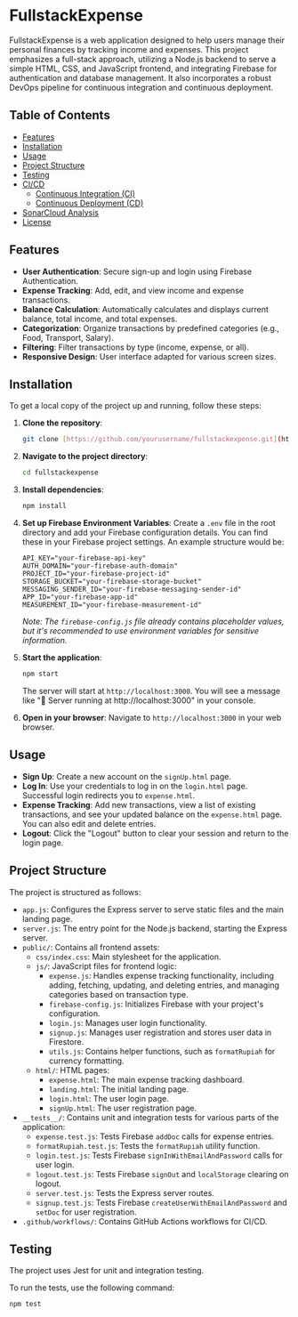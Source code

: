 # FullstackExpense

FullstackExpense is a web application designed to help users manage their personal finances by tracking income and expenses. This project emphasizes a full-stack approach, utilizing a Node.js backend to serve a simple HTML, CSS, and JavaScript frontend, and integrating Firebase for authentication and database management. It also incorporates a robust DevOps pipeline for continuous integration and continuous deployment.

## Table of Contents
- [Features](#features)
- [Installation](#installation)
- [Usage](#usage)
- [Project Structure](#project-structure)
- [Testing](#testing)
- [CI/CD](#ci/cd)
  - [Continuous Integration (CI)](#continuous-integration-ci)
  - [Continuous Deployment (CD)](#continuous-deployment-cd)
- [SonarCloud Analysis](#sonarcloud-analysis)
- [License](#license)

## Features

* **User Authentication**: Secure sign-up and login using Firebase Authentication.
* **Expense Tracking**: Add, edit, and view income and expense transactions.
* **Balance Calculation**: Automatically calculates and displays current balance, total income, and total expenses.
* **Categorization**: Organize transactions by predefined categories (e.g., Food, Transport, Salary).
* **Filtering**: Filter transactions by type (income, expense, or all).
* **Responsive Design**: User interface adapted for various screen sizes.

## Installation

To get a local copy of the project up and running, follow these steps:

1.  **Clone the repository**:
    ```bash
    git clone [https://github.com/yourusername/fullstackexpense.git](https://github.com/yourusername/fullstackexpense.git)
    ```
2.  **Navigate to the project directory**:
    ```bash
    cd fullstackexpense
    ```
3.  **Install dependencies**:
    ```bash
    npm install
    ```
4.  **Set up Firebase Environment Variables**:
    Create a `.env` file in the root directory and add your Firebase configuration details. You can find these in your Firebase project settings. An example structure would be:
    ```
    API_KEY="your-firebase-api-key"
    AUTH_DOMAIN="your-firebase-auth-domain"
    PROJECT_ID="your-firebase-project-id"
    STORAGE_BUCKET="your-firebase-storage-bucket"
    MESSAGING_SENDER_ID="your-firebase-messaging-sender-id"
    APP_ID="your-firebase-app-id"
    MEASUREMENT_ID="your-firebase-measurement-id"
    ```
    *Note: The `firebase-config.js` file already contains placeholder values, but it's recommended to use environment variables for sensitive information.*

5.  **Start the application**:
    ```bash
    npm start
    ```
    The server will start at `http://localhost:3000`. You will see a message like "🚀 Server running at http://localhost:3000" in your console.

6.  **Open in your browser**:
    Navigate to `http://localhost:3000` in your web browser.

## Usage

* **Sign Up**: Create a new account on the `signUp.html` page.
* **Log In**: Use your credentials to log in on the `login.html` page. Successful login redirects you to `expense.html`.
* **Expense Tracking**: Add new transactions, view a list of existing transactions, and see your updated balance on the `expense.html` page. You can also edit and delete entries.
* **Logout**: Click the "Logout" button to clear your session and return to the login page.

## Project Structure

The project is structured as follows:

* `app.js`: Configures the Express server to serve static files and the main landing page.
* `server.js`: The entry point for the Node.js backend, starting the Express server.
* `public/`: Contains all frontend assets:
    * `css/index.css`: Main stylesheet for the application.
    * `js/`: JavaScript files for frontend logic:
        * `expense.js`: Handles expense tracking functionality, including adding, fetching, updating, and deleting entries, and managing categories based on transaction type.
        * `firebase-config.js`: Initializes Firebase with your project's configuration.
        * `login.js`: Manages user login functionality.
        * `signup.js`: Manages user registration and stores user data in Firestore.
        * `utils.js`: Contains helper functions, such as `formatRupiah` for currency formatting.
    * `html/`: HTML pages:
        * `expense.html`: The main expense tracking dashboard.
        * `landing.html`: The initial landing page.
        * `login.html`: The user login page.
        * `signUp.html`: The user registration page.
* `__tests__/`: Contains unit and integration tests for various parts of the application:
    * `expense.test.js`: Tests Firebase `addDoc` calls for expense entries.
    * `formatRupiah.test.js`: Tests the `formatRupiah` utility function.
    * `login.test.js`: Tests Firebase `signInWithEmailAndPassword` calls for user login.
    * `logout.test.js`: Tests Firebase `signOut` and `localStorage` clearing on logout.
    * `server.test.js`: Tests the Express server routes.
    * `signup.test.js`: Tests Firebase `createUserWithEmailAndPassword` and `setDoc` for user registration.
* `.github/workflows/`: Contains GitHub Actions workflows for CI/CD.

## Testing

The project uses Jest for unit and integration testing.

To run the tests, use the following command:
```bash
npm test
